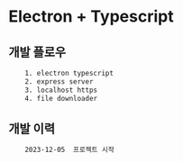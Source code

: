 # Electron + Typescript

## 개발 플로우
```txt
    1. electron typescript 
    2. express server
    3. localhost https
    4. file downloader        
```

## 개발 이력
```txt
    2023-12-05  프로젝트 시작
```